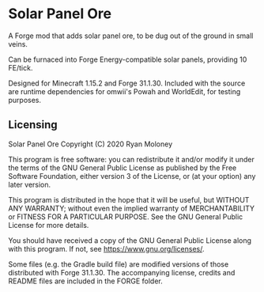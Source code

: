 # Solar Panel Ore

A Forge mod that adds solar panel ore, to be dug out of the ground in small veins.

Can be furnaced into Forge Energy-compatible solar panels, providing 10 FE/tick.

Designed for Minecraft 1.15.2 and Forge 31.1.30. Included with the source are runtime dependencies for omwii's Powah and WorldEdit, for testing purposes.

## Licensing

Solar Panel Ore Copyright (C) 2020 Ryan Moloney

This program is free software: you can redistribute it and/or modify it under the terms of the GNU General Public License as published by the Free Software Foundation, either version 3 of the License, or (at your option) any later version.

This program is distributed in the hope that it will be useful, but WITHOUT ANY WARRANTY; without even the implied warranty of MERCHANTABILITY or FITNESS FOR A PARTICULAR PURPOSE. See the GNU General Public License for more details.

You should have received a copy of the GNU General Public License along with this program.  If not, see <https://www.gnu.org/licenses/>.

Some files (e.g. the Gradle build file) are modified versions of those distributed with Forge 31.1.30. The accompanying license, credits and README files are included in the FORGE folder.